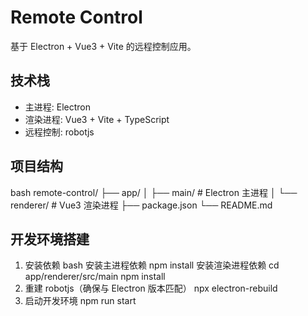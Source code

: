 # Remote Control

基于 Electron + Vue3 + Vite 的远程控制应用。

## 技术栈

- 主进程: Electron
- 渲染进程: Vue3 + Vite + TypeScript
- 远程控制: robotjs

## 项目结构
bash
remote-control/
├── app/
│ ├── main/ # Electron 主进程
│ └── renderer/ # Vue3 渲染进程
├── package.json
└── README.md

## 开发环境搭建

1. 安装依赖
bash
安装主进程依赖
npm install
安装渲染进程依赖
cd app/renderer/src/main
npm install
2. 重建 robotjs（确保与 Electron 版本匹配）
npx electron-rebuild
3. 启动开发环境
npm run start